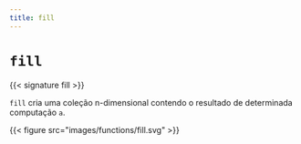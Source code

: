 ```yaml
---
title: fill
---
```


# `fill`

{{< signature fill >}}

`fill` cria uma coleção n-dimensional contendo o resultado de determinada computação `a`.

{{< figure src="images/functions/fill.svg" >}}
